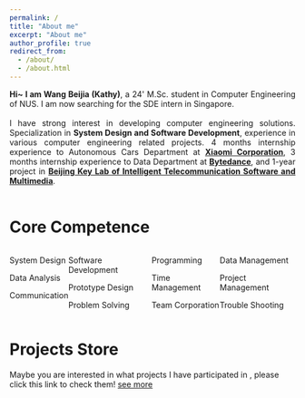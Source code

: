 ```yaml
---
permalink: /
title: "About me"
excerpt: "About me"
author_profile: true
redirect_from: 
  - /about/
  - /about.html
---
```


[//]: # (Hi~ I am Wang Beijia&#40;Kathy&#41;, a 24' M.Sc. student in Computer Engineering of NUS. I am now searching for the SDE intern in Singapore.)

[//]: # ()
[//]: # (I have strong interest in developing computer engineering solution. Specialization in **System Design** and **Software Development**, experience in various computer engineering related projects. 4 months internship experience to Autonomous Cars Department at [_Xiaomi Corporation_]&#40;https://www.mi.com/global/&#41;, 3 months internship experience to Data Department at [_Bytedance_]&#40;https://www.bytedance.com/en/&#41;, and 1-year project in [_Beijing Key Lab of Intelligent Telecommunication Software and Multimedia_]&#40;https://baike.baidu.com/item/智能通信软件与多媒体北京市重点实验室/19811486&#41;.)

[//]: # ()
<style>
.justified {
  text-align: justify;
  text-justify: inter-word;
  margin-right: 20px; /* Or any other value for natural right edge */
}

.justified::first-line {
  text-indent: 2em; /* This indents the first line of each paragraph */
}
</style>

<div style="text-align: justify;">
  <strong>Hi~ I am Wang Beijia (Kathy)</strong>, a 24' M.Sc. student in Computer Engineering of NUS. I am now searching for the SDE intern in Singapore.
  <br><br>
  I have strong interest in developing computer engineering solutions. Specialization in <strong>System Design and Software Development</strong>, experience in various computer engineering related projects. 4 months internship experience to Autonomous Cars Department at <a href="https://www.mi.com/global/" target="_blank"><strong>Xiaomi Corporation</strong></a>, 3 months internship experience to Data Department at <a href="https://www.bytedance.com/en/" target="_blank"><strong>Bytedance</strong></a>, and 1-year project in <a href="https://baike.baidu.com/item/智能通信软件与多媒体北京市重点实验室/19811486" target="_blank"><strong>Beijing Key Lab of Intelligent Telecommunication Software and Multimedia</strong></a>.
</div>
<br>

Core Competence
=====

<div style="display: flex; justify-content: space-between;">
  <div style="text-align: left;">
    <p>System Design</p>
    <p>Data Analysis</p>
    <p>Communication</p>
  </div>
  <div style="text-align: left;">
    <p>Software Development</p>
    <p>Prototype Design</p>
    <p>Problem Solving</p>
  </div>
  <div style="text-align: left;">
    <p>Programming<br/></p>
    <p>Time Management</p>
    <p>Team Corporation</p>
  </div>
  <div style="text-align: left;">
    <p>Data Management<br/></p>
    <p>Project Management</p>
    <p>Trouble Shooting</p>
  </div>
</div>

Projects Store
======
Maybe you are interested in what projects I have participated in , please click this link to check them! [see more](https://kathywang789.github.io/projects/)

<script type='text/javascript' id='clustrmaps' src='//cdn.clustrmaps.com/map_v2.js?cl=ffffff&w=a&t=n&d=z9KfMee_ZGRr-EZv_PkR-Gw1WhnIdFJalM4mZi-eJtQ&co=2d78ad&cmo=3acc3a&cmn=ff5353&ct=ffffff'></script>